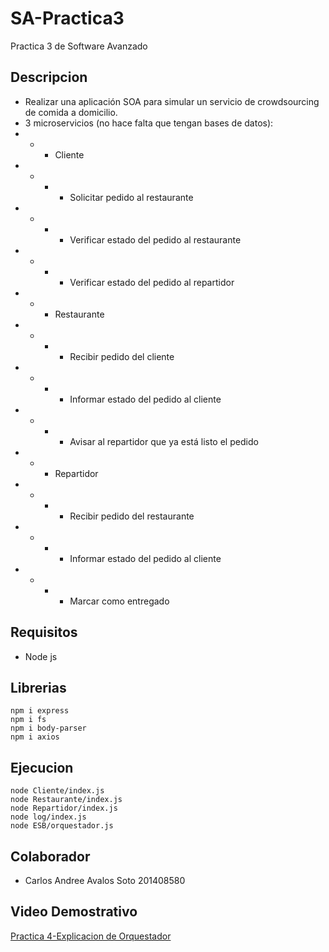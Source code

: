 # SA-Practica3
Practica 3 de Software Avanzado

## Descripcion
* Realizar una aplicación SOA para simular un servicio de crowdsourcing de comida a domicilio.
* 3 microservicios (no hace falta que tengan bases de datos):
* * * Cliente
* * * * Solicitar pedido al restaurante
* * * * Verificar estado del pedido al restaurante
* * * * Verificar estado del pedido al repartidor
* * * Restaurante
* * * * Recibir pedido del cliente
* * * * Informar estado del pedido al cliente
* * * * Avisar al repartidor que ya está listo el pedido
* * * Repartidor
* * * * Recibir pedido del restaurante
* * * * Informar estado del pedido al cliente
* * * * Marcar como entregado

## Requisitos
* Node js

## Librerias

```
npm i express
npm i fs
npm i body-parser
npm i axios
```

## Ejecucion
```
node Cliente/index.js
node Restaurante/index.js
node Repartidor/index.js
node log/index.js
node ESB/orquestador.js
```

## Colaborador

* Carlos Andree Avalos Soto 201408580

## Video Demostrativo
[Practica 4-Explicacion de Orquestador](https://drive.google.com/file/d/1F3gX7wZ6hglRYXTitLQyNJZJpu-getno/view)
